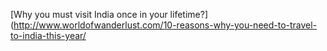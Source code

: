 [Why you must visit India once in your lifetime?](http://www.worldofwanderlust.com/10-reasons-why-you-need-to-travel-to-india-this-year/